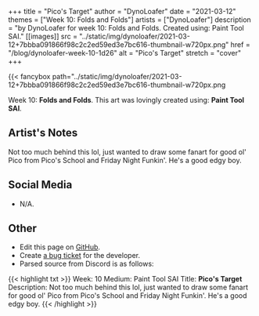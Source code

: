 +++
title =       "Pico's Target"
author =      "DynoLoafer"
date =        "2021-03-12"
themes =      ["Week 10: Folds and Folds"]
artists =     ["DynoLoafer"]
description = "by DynoLoafer for week 10: Folds and Folds. Created using: Paint Tool SAI."
[[images]]
              src = "../static/img/dynoloafer/2021-03-12+7bbba091866f98c2c2ed59ed3e7bc616-thumbnail-w720px.png"
              href = "/blog/dynoloafer-week-10-1d26"
              alt = "Pico's Target"
              stretch = "cover"
+++


{{< fancybox path="../static/img/dynoloafer/2021-03-12+7bbba091866f98c2c2ed59ed3e7bc616-thumbnail-w720px.png

Week 10: **Folds and Folds**. This art was lovingly created using: **Paint Tool SAI**.

## Artist's Notes

Not too much behind this lol, just wanted to draw some fanart for good ol' Pico from Pico's School and Friday Night Funkin'. He's a good edgy boy.

## Social Media

- N/A.

## Other

- Edit this page on [GitHub](https://github.com/teaminkling/web-refresh/edit/main/content/blog/dynoloafer-week-10-1d26.md).
- Create [a bug ticket](https://github.com/teaminkling/web-refresh/issues/new?assignees=&labels=bug&template=problem-report.md&title=) for the developer.
- Parsed source from Discord is as follows:

{{< highlight txt >}}
Week: 10
Medium: Paint Tool SAI
Title: __Pico's Target__
Description: Not too much behind this lol, just wanted to draw some fanart for good ol' Pico from Pico's School and Friday Night Funkin'. He's a good edgy boy.
{{< /highlight >}}